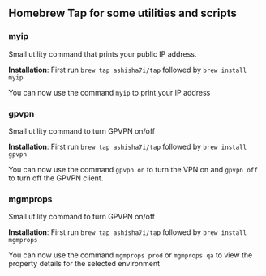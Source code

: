 ## Homebrew Tap for some utilities and scripts 

### myip

Small utility command that prints your public IP address. 

__Installation__: First run `brew tap ashisha7i/tap` followed by `brew install myip`

You can now use the command `myip` to print your IP address


### gpvpn

Small utility command to turn GPVPN on/off

__Installation__: First run `brew tap ashisha7i/tap` followed by `brew install gpvpn`

You can now use the command `gpvpn on` to turn the VPN on and `gpvpn off` to turn off the GPVPN client.

### mgmprops

Small utility command to turn GPVPN on/off

__Installation__: First run `brew tap ashisha7i/tap` followed by `brew install mgmprops`

You can now use the command `mgmprops prod` or `mgmprops qa` to view the property details for the selected environment